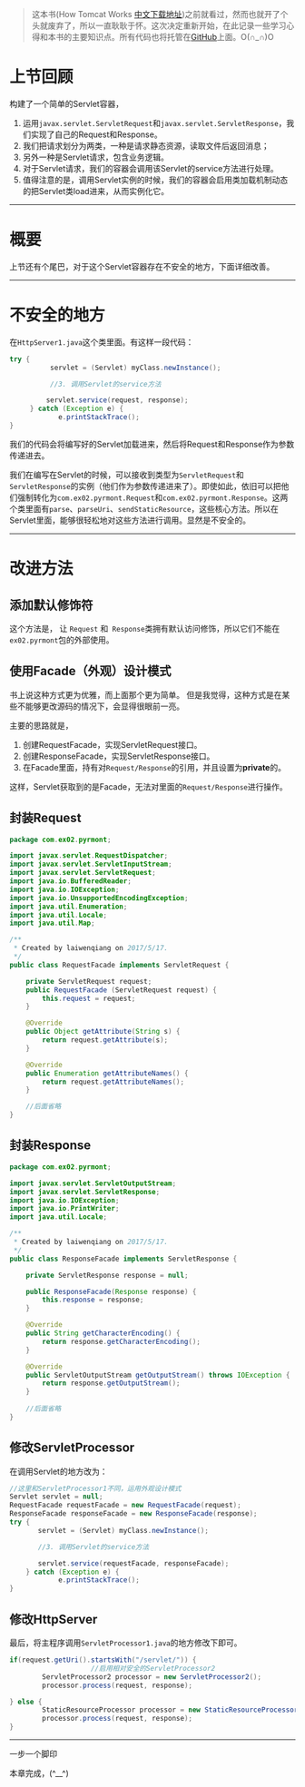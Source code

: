 > 这本书(How Tomcat Works [中文下载地址](https://github.com/laiwenqiang/HowTomcatWorks/blob/master/doc/how%20tomcat%20works中文版.pdf))之前就看过，然而也就开了个头就废弃了，所以一直耿耿于怀。这次决定重新开始，在此记录一些学习心得和本书的主要知识点。所有代码也将托管在[GitHub](https://github.com/laiwenqiang/HowTomcatWorks)上面。O(∩_∩)O

# **上节回顾** #
构建了一个简单的Servlet容器，

1. 运用``` javax.servlet.ServletRequest ```和``` javax.servlet.ServletResponse ```，我们实现了自己的Request和Response。
2. 我们把请求划分为两类，一种是请求静态资源，读取文件后返回消息；
3. 另外一种是Servlet请求，包含业务逻辑。
4. 对于Servlet请求，我们的容器会调用该Servlet的service方法进行处理。
5. 值得注意的是，调用Servlet实例的时候，我们的容器会启用类加载机制动态的把Servlet类load进来，从而实例化它。

---

# **概要** #
上节还有个尾巴，对于这个Servlet容器存在不安全的地方，下面详细改善。

---

# **不安全的地方** #
在``` HttpServer1.java ```这个类里面。有这样一段代码：
``` java
try {
	      servlet = (Servlet) myClass.newInstance();

	      //3. 调用Servlet的service方法

	     servlet.service(request, response);
     } catch (Exception e) {
            e.printStackTrace();
}
```
我们的代码会将编写好的Servlet加载进来，然后将Request和Response作为参数传递进去。

我们在编写在Servlet的时候，可以接收到类型为``` ServletRequest ```和``` ServletResponse ```的实例（他们作为参数传递进来了）。即使如此，依旧可以把他们强制转化为``` com.ex02.pyrmont.Request ```和``` com.ex02.pyrmont.Response ```。这两个类里面有``` parse ```、``` parseUri ```、``` sendStaticResource ```，这些核心方法。所以在Servlet里面，能够很轻松地对这些方法进行调用。显然是不安全的。

---

# **改进方法** #
## **添加默认修饰符** ##
这个方法是，
让 ``` Request ``` 和``` Response```类拥有默认访问修饰，所以它们不能在``` ex02.pyrmont ```包的外部使用。

## **使用Facade（外观）设计模式** ##

书上说这种方式更为优雅，而上面那个更为简单。
但是我觉得，这种方式是在某些不能够更改源码的情况下，会显得很眼前一亮。

主要的思路就是，

1. 创建RequestFacade，实现ServletRequest接口。
2. 创建ResponseFacade，实现ServletResponse接口。
3. 在Facade里面，持有对``` Request/Response ```的引用，并且设置为**private**的。

这样，Servlet获取到的是Facade，无法对里面的``` Request/Response ```进行操作。



## **封装Request** ##
``` java
package com.ex02.pyrmont;

import javax.servlet.RequestDispatcher;
import javax.servlet.ServletInputStream;
import javax.servlet.ServletRequest;
import java.io.BufferedReader;
import java.io.IOException;
import java.io.UnsupportedEncodingException;
import java.util.Enumeration;
import java.util.Locale;
import java.util.Map;

/**
 * Created by laiwenqiang on 2017/5/17.
 */
public class RequestFacade implements ServletRequest {

    private ServletRequest request;
    public RequestFacade (ServletRequest request) {
        this.request = request;
    }

    @Override
    public Object getAttribute(String s) {
        return request.getAttribute(s);
    }

    @Override
    public Enumeration getAttributeNames() {
        return request.getAttributeNames();
    }

    //后面省略
}
```

## **封装Response** ##
``` java
package com.ex02.pyrmont;

import javax.servlet.ServletOutputStream;
import javax.servlet.ServletResponse;
import java.io.IOException;
import java.io.PrintWriter;
import java.util.Locale;

/**
 * Created by laiwenqiang on 2017/5/17.
 */
public class ResponseFacade implements ServletResponse {

    private ServletResponse response = null;

    public ResponseFacade(Response response) {
        this.response = response;
    }

    @Override
    public String getCharacterEncoding() {
        return response.getCharacterEncoding();
    }

    @Override
    public ServletOutputStream getOutputStream() throws IOException {
        return response.getOutputStream();
    }
    
	//后面省略
}
```
## **修改ServletProcessor** ##
在调用Servlet的地方改为：
``` java
//这里和ServletProcessor1不同，运用外观设计模式
Servlet servlet = null;
RequestFacade requestFacade = new RequestFacade(request);
ResponseFacade responseFacade = new ResponseFacade(response);
try {
       servlet = (Servlet) myClass.newInstance();

       //3. 调用Servlet的service方法

       servlet.service(requestFacade, responseFacade);
    } catch (Exception e) {
            e.printStackTrace();
}

```
## **修改HttpServer** ##
最后，将主程序调用``` ServletProcessor1.java ```的地方修改下即可。
``` java
if(request.getUri().startsWith("/servlet/")) {
                    //启用相对安全的ServletProcessor2
        ServletProcessor2 processor = new ServletProcessor2();
		processor.process(request, response);

} else {
		StaticResourceProcessor processor = new StaticResourceProcessor();
		processor.process(request, response);
}
```

---
一步一个脚印

本章完成，(^__^)
